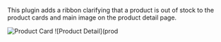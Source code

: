 This plugin adds a ribbon clarifying that a product is out of stock to the product cards and main image on the product detail page.

![Product Card](product_card.png)
![Product Detail](prod